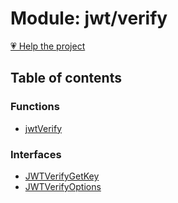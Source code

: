 # Module: jwt/verify

[💗 Help the project](https://github.com/sponsors/panva)

## Table of contents

### Functions

- [jwtVerify](../functions/jwt_verify.jwtVerify.md)

### Interfaces

- [JWTVerifyGetKey](../interfaces/jwt_verify.JWTVerifyGetKey.md)
- [JWTVerifyOptions](../interfaces/jwt_verify.JWTVerifyOptions.md)
